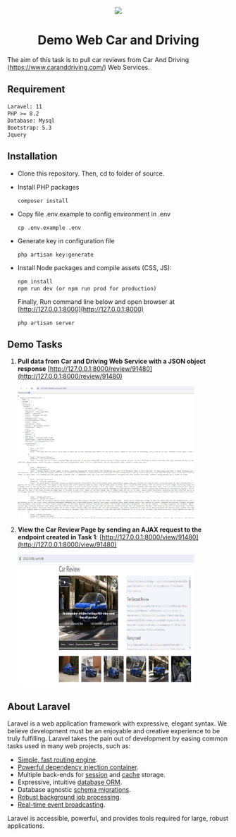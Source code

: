 <p align="center"><a href="https://laravel.com" target="_blank"><img src="https://raw.githubusercontent.com/laravel/art/master/logo-lockup/5%20SVG/2%20CMYK/1%20Full%20Color/laravel-logolockup-cmyk-red.svg" width="400"></a></p>

<h1 align="center">Demo Web Car and Driving</h1>

The aim of this task is to pull car reviews from Car And Driving (https://www.caranddriving.com/) Web Services.

## Requirement

```
Laravel: 11
PHP >= 8.2     
Database: Mysql
Bootstrap: 5.3
Jquery
```

## Installation

- Clone this repository. Then, cd to folder of source.
- Install PHP packages

    ```
    composer install
    ```
- Copy file .env.example to config environment in .env
    ```
    cp .env.example .env
    ```
- Generate key in configuration file
    ```
    php artisan key:generate
    ```
- Install Node packages and compile assets (CSS, JS):
  ```
  npm install
  npm run dev (or npm run prod for production)
  ```
  Finally, Run command line below and open browser at [http://127.0.0.1:8000](http://127.0.0.1:8000)
  ```
  php artisan server
  ```
  
## Demo Tasks
1. **Pull data from Car and Driving Web Service with a JSON object response**
    [http://127.0.0.1:8000/review/91480](http://127.0.0.1:8000/review/91480)

    <img src="public/images/larave-car-demo-task-1.PNG" alt="Example Image" width="400" height="300" />

2. **View the Car Review Page by sending an AJAX request to the endpoint created in Task 1**:
    [http://127.0.0.1:8000/view/91480](http://127.0.0.1:8000/view/91480)

    <img src="public/images/larave-car-demo-task-2.PNG" alt="Example Image" width="400" height="300" />

## About Laravel

Laravel is a web application framework with expressive, elegant syntax. We believe development must be an enjoyable and creative experience to be truly fulfilling. Laravel takes the pain out of development by easing common tasks used in many web projects, such as:

- [Simple, fast routing engine](https://laravel.com/docs/routing).
- [Powerful dependency injection container](https://laravel.com/docs/container).
- Multiple back-ends for [session](https://laravel.com/docs/session) and [cache](https://laravel.com/docs/cache) storage.
- Expressive, intuitive [database ORM](https://laravel.com/docs/eloquent).
- Database agnostic [schema migrations](https://laravel.com/docs/migrations).
- [Robust background job processing](https://laravel.com/docs/queues).
- [Real-time event broadcasting](https://laravel.com/docs/broadcasting).

Laravel is accessible, powerful, and provides tools required for large, robust applications.